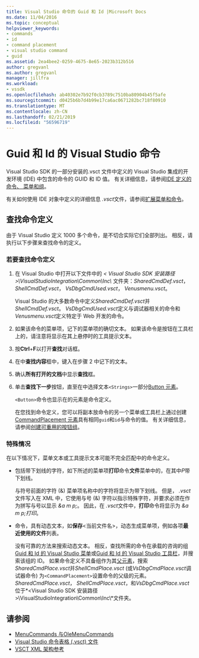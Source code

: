 ```yaml
---
title: Visual Studio 命令的 Guid 和 Id |Microsoft Docs
ms.date: 11/04/2016
ms.topic: conceptual
helpviewer_keywords:
- commands
- id
- command placement
- visual studio command
- guid
ms.assetid: 2ea4bee2-0259-4675-8e65-2023b312b516
author: gregvanl
ms.author: gregvanl
manager: jillfra
ms.workload:
- vssdk
ms.openlocfilehash: ab40302e7b92f0cb3789c7510ba80904b45f5afe
ms.sourcegitcommit: d0425b6b7d4b99e17ca6ac0671282bc718f80910
ms.translationtype: MT
ms.contentlocale: zh-CN
ms.lasthandoff: 02/21/2019
ms.locfileid: "56596719"
---
```

# <a name="guids-and-ids-of-visual-studio-commands"></a>Guid 和 Id 的 Visual Studio 命令
Visual Studio SDK 的一部分安装的.vsct 文件中定义的 Visual Studio 集成的开发环境 (IDE) 中包含的命令的 GUID 和 ID 值。 有关详细信息，请参阅[IDE 定义的命令、 菜单和组](../../extensibility/internals/ide-defined-commands-menus-and-groups.md)。

 有关如何使用 IDE 对象中定义的详细信息 *.vsct*文件，请参阅[扩展菜单和命令](../../extensibility/extending-menus-and-commands.md)。

## <a name="find-a-command-definition"></a>查找命令定义
 由于 Visual Studio 定义 1000 多个命令，是不切合实际它们全部列出。 相反，请执行以下步骤来查找命令的定义。

### <a name="to-locate-a-command-definition"></a>若要查找命令定义

1. 在 Visual Studio 中打开以下文件中的 *< Visual Studio SDK 安装路径\>\VisualStudioIntegration\Common\Inc\\* 文件夹：*SharedCmdDef.vsct*， *ShellCmdDef.vsct*， *VsDbgCmdUsed.vsct*， *Venusmenu.vsct*。

    Visual Studio 的大多数命令中定义*SharedCmdDef.vsct*并*ShellCmdDef.vsct*。 *VsDbgCmdUsed.vsct*定义与调试器相关的命令和*Venusmenu.vsct*定义特定于 Web 开发的命令。

2. 如果该命令的菜单项，记下的菜单项的确切文本。 如果该命令是按钮在工具栏上的，请注意将显示在其上悬停时的工具提示文本。

3. 按**Ctrl**+**F**以打开**查找**对话框。

4. 在中**查找内容**框中，键入在步骤 2 中记下的文本。

5. 确认**所有打开的文档**中显示**查找**框。

6. 单击**查找下一步**按钮，直至在中选择文本`<Strings>`一部分[Button 元素](../../extensibility/button-element.md)。

    `<Button>`命令也显示在的元素是命令定义。

   在您找到命令定义，您可以将副本放命令的另一个菜单或工具栏上通过创建[CommandPlacement 元素](../../extensibility/commandplacement-element.md)具有相同`guid`和`id`与命令的值。 有关详细信息，请参阅[创建可重用的按钮组](../../extensibility/creating-reusable-groups-of-buttons.md)。

### <a name="special-cases"></a>特殊情况
 在以下情况下，菜单文本或工具提示文本可能不完全匹配中的命令定义。

-   包括带下划线的字符，如下所述的菜单项**打印**命令**文件**菜单中的，在其中*P*带下划线。

     与符号前面的字符 (&) 菜单项名称中的字符将显示为带下划线。 但是， *.vsct*文件写入在 XML 中，它使用与号 (&) 字符以指示特殊字符，并要求必须在作为拼写与号以显示 *&amp;a m p;*。 因此，在 *.vsct*文件中，**打印**命令将显示为 *&amp;a m p;打印*。

-   命令，具有动态文本，如**保存**\<当前文件名\>，动态生成菜单项，例如各项**最近使用的文件**列表。

     没有可靠的方法来搜索动态文本。 相反，查找所需的命令在承载的咨询的组[Guid 和 Id 的 Visual Studio 菜单](../../extensibility/internals/guids-and-ids-of-visual-studio-menus.md)或[Guid 和 Id 的 Visual Studio 工具栏](../../extensibility/internals/guids-and-ids-of-visual-studio-toolbars.md)，并搜索该组的 ID。 如果命令定义不具备组作为其[父元素](../../extensibility/parent-element.md)，搜索*SharedCmdPlace.vsct*并*ShellCmdPlace.vsct* (或*VsDbgCmdPlace.vsct*调试器命令) 为`<CommandPlacement>`设置命令的父级的元素。 *SharedCmdPlace.vsct*， *ShellCmdPlace.vsct*，和*VsDbgCmdPlace.vsct*位于*\<Visual Studio SDK 安装路径\>\VisualStudioIntegration\Common\Inc\\*文件夹。

## <a name="see-also"></a>请参阅
- [MenuCommands 与OleMenuCommands](../../extensibility/menucommands-vs-olemenucommands.md)
- [Visual Studio 命令表格 (.vsct) 文件](../../extensibility/internals/visual-studio-command-table-dot-vsct-files.md)
- [VSCT XML 架构参考](../../extensibility/vsct-xml-schema-reference.md)
